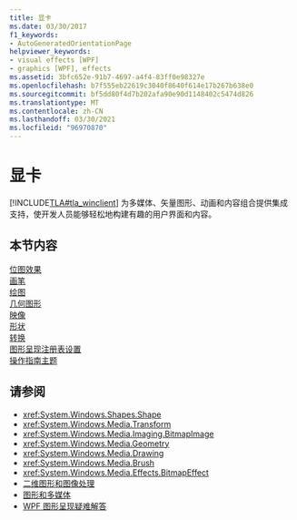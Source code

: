 ```yaml
---
title: 显卡
ms.date: 03/30/2017
f1_keywords:
- AutoGeneratedOrientationPage
helpviewer_keywords:
- visual effects [WPF]
- graphics [WPF], effects
ms.assetid: 3bfc652e-91b7-4697-a4f4-83ff0e98327e
ms.openlocfilehash: b7f555eb22619c3040f8640f614e17b267b638e0
ms.sourcegitcommit: bf5dd80f4d7b202afa90e90d1148402c5474d826
ms.translationtype: MT
ms.contentlocale: zh-CN
ms.lasthandoff: 03/30/2021
ms.locfileid: "96970870"
---
```

# <a name="graphics"></a>显卡
[!INCLUDE[TLA#tla_winclient](../../../includes/tlasharptla-winclient-md.md)] 为多媒体、矢量图形、动画和内容组合提供集成支持，使开发人员能够轻松地构建有趣的用户界面和内容。  
  
## <a name="in-this-section"></a>本节内容  
 [位图效果](bitmap-effects.md)  
 [画笔](brushes.md)  
 [绘图](drawings.md)  
 [几何图形](geometries.md)  
 [映像](images.md)  
 [形状](shapes.md)  
 [转换](transformations.md)  
 [图形呈现注册表设置](graphics-rendering-registry-settings.md)  
 [操作指南主题](graphics-how-to-topics.md)  
  
## <a name="see-also"></a>请参阅

- <xref:System.Windows.Shapes.Shape>
- <xref:System.Windows.Media.Transform>
- <xref:System.Windows.Media.Imaging.BitmapImage>
- <xref:System.Windows.Media.Geometry>
- <xref:System.Windows.Media.Drawing>
- <xref:System.Windows.Media.Brush>
- <xref:System.Windows.Media.Effects.BitmapEffect>
- [二维图形和图像处理](../advanced/optimizing-performance-2d-graphics-and-imaging.md)
- [图形和多媒体](index.md)
- [WPF 图形呈现疑难解答](wpf-graphics-rendering-overview.md)
